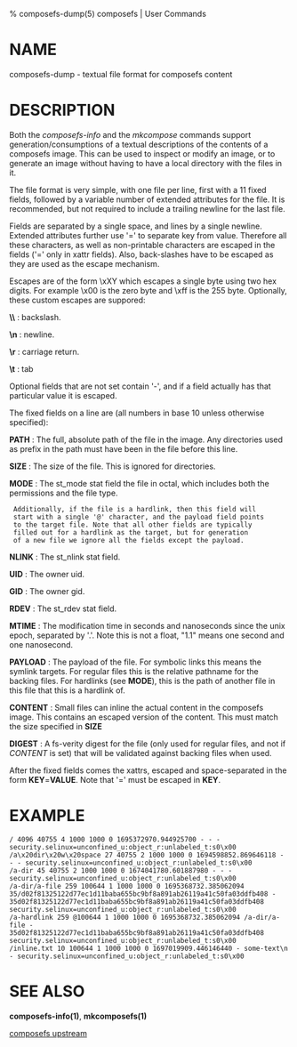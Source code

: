 % composefs-dump(5) composefs | User Commands

# NAME

composefs-dump - textual file format for composefs content

# DESCRIPTION

Both the *composefs-info* and the *mkcompose* commands support
generation/consumptions of a textual descriptions of the contents of a
composefs image. This can be used to inspect or modify an image, or to
generate an image without having to have a local directory with the
files in it.

The file format is very simple, with one file per line, first with a
11 fixed fields, followed by a variable number of extended attributes
for the file. It is recommended, but not required to include a trailing
newline for the last file.

Fields are separated by a single space, and lines by a single
newline. Extended attributes further use '=' to separate key from
value. Therefore all these characters, as well as non-printable
characters are escaped in the fields ('=' only in xattr fields).
Also, back-slashes have to be escaped as they are used as the
escape mechanism.

Escapes are of the form \xXY which escapes a single byte using two hex
digits. For example \x00 is the zero byte and \xff is the 255 byte.
Optionally, these custom escapes are suppored:

 **\\\\**
 :    backslash.

 **\\n**
 :    newline.

 **\\r**
 :    carriage return.

 **\\t**
 :    tab


Optional fields that are not set contain '-', and if a field actually
has that particular value it is escaped.

The fixed fields on a line are (all numbers in base 10 unless
otherwise specified):

**PATH**
:   The full, absolute path of the file in the image. Any directories
    used as prefix in the path must have been in the file before this
    line.

**SIZE**
:   The size of the file. This is ignored for directories.

**MODE**
:    The st_mode stat field the file in octal, which includes both the
     permissions and the file type.

     Additionally, if the file is a hardlink, then this field will
     start with a single '@' character, and the payload field points
     to the target file. Note that all other fields are typically
     filled out for a hardlink as the target, but for generation
     of a new file we ignore all the fields except the payload.

**NLINK**
:    The st_nlink stat field.

**UID**
:    The owner uid.

**GID**
:    The owner gid.

**RDEV**
:    The st_rdev stat field.

**MTIME**
:    The modification time in seconds and nanoseconds since the unix
     epoch, separated by '.'. Note this is not a float, "1.1" means
     one second and one nanosecond.

**PAYLOAD**
:   The payload of the file. For symbolic links this means the symlink
    targets. For regular files this is the relative pathname for the
    backing files. For hardlinks (see **MODE**), this is the path of
    another file in this file that this is a hardlink of.

**CONTENT**
:   Small files can inline the actual content in the composefs
    image. This contains an escaped version of the content.
    This must match the size specified in **SIZE**

**DIGEST**
:   A fs-verity digest for the file (only used for regular files, and
    not if *CONTENT* is set) that will be validated against backing
    files when used.

After the fixed fields comes the xattrs, escaped and space-separated in the form
**KEY**=**VALUE**. Note that '=' must be escaped in **KEY**.


# EXAMPLE

```
/ 4096 40755 4 1000 1000 0 1695372970.944925700 - - - security.selinux=unconfined_u:object_r:unlabeled_t:s0\x00
/a\x20dir\x20w\x20space 27 40755 2 1000 1000 0 1694598852.869646118 - - - security.selinux=unconfined_u:object_r:unlabeled_t:s0\x00
/a-dir 45 40755 2 1000 1000 0 1674041780.601887980 - - - security.selinux=unconfined_u:object_r:unlabeled_t:s0\x00
/a-dir/a-file 259 100644 1 1000 1000 0 1695368732.385062094 35/d02f81325122d77ec1d11baba655bc9bf8a891ab26119a41c50fa03ddfb408 - 35d02f81325122d77ec1d11baba655bc9bf8a891ab26119a41c50fa03ddfb408 security.selinux=unconfined_u:object_r:unlabeled_t:s0\x00
/a-hardlink 259 @100644 1 1000 1000 0 1695368732.385062094 /a-dir/a-file - 35d02f81325122d77ec1d11baba655bc9bf8a891ab26119a41c50fa03ddfb408 security.selinux=unconfined_u:object_r:unlabeled_t:s0\x00
/inline.txt 10 100644 1 1000 1000 0 1697019909.446146440 - some-text\n - security.selinux=unconfined_u:object_r:unlabeled_t:s0\x00
```

# SEE ALSO

**composefs-info(1)**, **mkcomposefs(1)**

[composefs upstream](https://github.com/containers/composefs)
